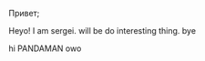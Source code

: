 
Привет;

Heyo! I am sergei. will be do interesting thing. bye

hi PANDAMAN owo


<!---
SergeiLuka/SergeiLuka is a ✨ special ✨ repository because its `README.md` (this file) appears on your GitHub profile.
You can click the Preview link to take a look at your changes.
--->
